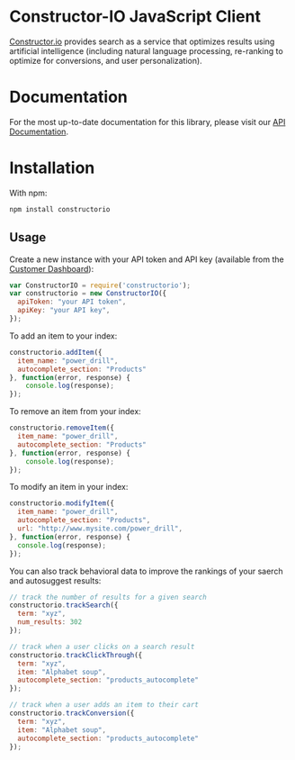 # Constructor-IO JavaScript Client
[Constructor.io](http://constructor.io/) provides search as a service that optimizes results using artificial intelligence (including natural language processing, re-ranking to optimize for conversions, and user personalization).

# Documentation
For the most up-to-date documentation for this library, please visit our [API Documentation](https://docs.constructor.io/rest-api.html?javascript#introduction).

# Installation

With npm:

```bash
npm install constructorio
```

## Usage

Create a new instance with your API token and API key (available from the [Customer Dashboard](https://constructor.io/dashboard)):

```javascript
var ConstructorIO = require('constructorio');
var constructorio = new ConstructorIO({
  apiToken: "your API token", 
  apiKey: "your API key",
});
```

To add an item to your index:

```javascript
constructorio.addItem({
  item_name: "power_drill",
  autocomplete_section: "Products"
}, function(error, response) {
    console.log(response);
});
```

To remove an item from your index:

```javascript
constructorio.removeItem({
  item_name: "power_drill",
  autocomplete_section: "Products"
}, function(error, response) {
    console.log(response);  
});
```

To modify an item in your index:

```javascript
constructorio.modifyItem({
  item_name: "power_drill",
  autocomplete_section: "Products",
  url: "http://www.mysite.com/power_drill",
}, function(error, response) {
  console.log(response);
});
```

You can also track behavioral data to improve the rankings of your saerch and autosuggest results:

```javascript
// track the number of results for a given search
constructorio.trackSearch({
  term: "xyz",
  num_results: 302
});

// track when a user clicks on a search result
constructorio.trackClickThrough({
  term: "xyz", 
  item: "Alphabet soup",
  autocomplete_section: "products_autocomplete"
});

// track when a user adds an item to their cart
constructorio.trackConversion({
  term: "xyz",
  item: "Alphabet soup",
  autocomplete_section: "products_autocomplete"
});
```